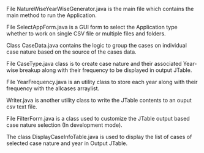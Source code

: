 File NatureWiseYearWiseGenerator.java is the main file which contains the main method to run the Application.

File SelectAppForm.java is a GUI form to select the Application type whether to work on single CSV file or multiple files and folders.

Class CaseData.java contains the logic to group the cases on individual case nature based on the source of the cases data.

File CaseType.java class is to create case nature and their associated Year-wise breakup along with their frequency to be displayed in output JTable.

File YearFrequency.java is an utility class to store each year along with their frequency with the allcases arraylist.

Writer.java is another utility class to write the JTable contents to an ouput csv text file.

File FilterForm.java is a class used to customize the JTable output based case nature selection (In development mode).

The class DisplayCaseInfoTable.java is used to display the list of cases of selected case nature and year in Output JTable.
